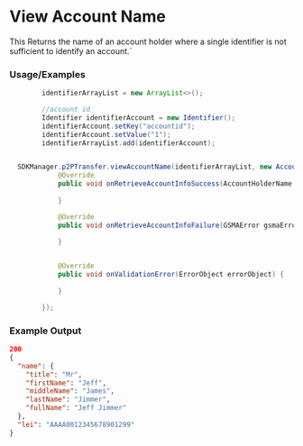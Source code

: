 
# View Account Name

This Returns the name of an account holder where a single identifier is not sufficient to identify an account.`

### Usage/Examples

```java
        identifierArrayList = new ArrayList<>();

        //account id
        Identifier identifierAccount = new Identifier();
        identifierAccount.setKey("accountid");
        identifierAccount.setValue("1");
        identifierArrayList.add(identifierAccount);

```

```java

  SDKManager.p2PTransfer.viewAccountName(identifierArrayList, new AccountHolderInterface() {
            @Override
            public void onRetrieveAccountInfoSuccess(AccountHolderName accountHolderObject) {
         
            }

            @Override
            public void onRetrieveAccountInfoFailure(GSMAError gsmaError) {
            
            }


            @Override
            public void onValidationError(ErrorObject errorObject) {
               
            }

        });

```

### Example Output

```json
200
{
  "name": {
    "title": "Mr",
    "firstName": "Jeff",
    "middleName": "James",
    "lastName": "Jimmer",
    "fullName": "Jeff Jimmer"
  },
  "lei": "AAAA0012345678901299"
}
```
